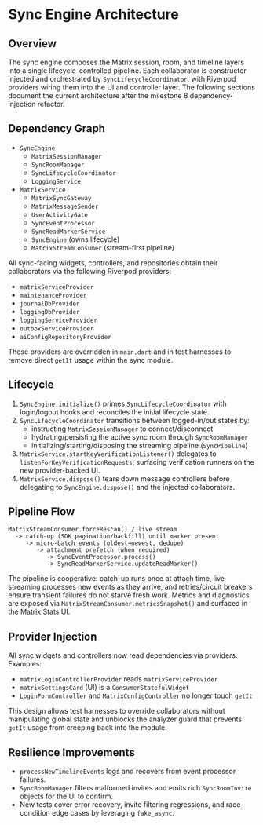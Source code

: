 # Sync Engine Architecture

## Overview

The sync engine composes the Matrix session, room, and timeline layers into a
single lifecycle-controlled pipeline. Each collaborator is constructor injected
and orchestrated by `SyncLifecycleCoordinator`, with Riverpod providers wiring
them into the UI and controller layer. The following sections document the
current architecture after the milestone 8 dependency-injection refactor.

## Dependency Graph

- `SyncEngine`
  - `MatrixSessionManager`
  - `SyncRoomManager`
  - `SyncLifecycleCoordinator`
  - `LoggingService`
- `MatrixService`
  - `MatrixSyncGateway`
  - `MatrixMessageSender`
  - `UserActivityGate`
  - `SyncEventProcessor`
  - `SyncReadMarkerService`
  - `SyncEngine` (owns lifecycle)
  - `MatrixStreamConsumer` (stream-first pipeline)

All sync-facing widgets, controllers, and repositories obtain their
collaborators via the following Riverpod providers:

- `matrixServiceProvider`
- `maintenanceProvider`
- `journalDbProvider`
- `loggingDbProvider`
- `loggingServiceProvider`
- `outboxServiceProvider`
- `aiConfigRepositoryProvider`

These providers are overridden in `main.dart` and in test harnesses to remove
direct `getIt` usage within the sync module.

## Lifecycle

1. `SyncEngine.initialize()` primes `SyncLifecycleCoordinator` with login/logout
   hooks and reconciles the initial lifecycle state.
2. `SyncLifecycleCoordinator` transitions between logged-in/out states by:
   - instructing `MatrixSessionManager` to connect/disconnect
   - hydrating/persisting the active sync room through `SyncRoomManager`
   - initializing/starting/disposing the streaming pipeline (`SyncPipeline`)
3. `MatrixService.startKeyVerificationListener()` delegates to
   `listenForKeyVerificationRequests`, surfacing verification runners on the new
   provider-backed UI.
4. `MatrixService.dispose()` tears down message controllers before delegating to
   `SyncEngine.dispose()` and the injected collaborators.

## Pipeline Flow

```
MatrixStreamConsumer.forceRescan() / live stream
  -> catch-up (SDK pagination/backfill) until marker present
     -> micro-batch events (oldest→newest, dedupe)
        -> attachment prefetch (when required)
           -> SyncEventProcessor.process()
           -> SyncReadMarkerService.updateReadMarker()
```

The pipeline is cooperative: catch-up runs once at attach time, live streaming
processes new events as they arrive, and retries/circuit breakers ensure
transient failures do not starve fresh work. Metrics and diagnostics are
exposed via `MatrixStreamConsumer.metricsSnapshot()` and surfaced in the Matrix
Stats UI.

## Provider Injection

All sync widgets and controllers now read dependencies via providers. Examples:

- `matrixLoginControllerProvider` reads `matrixServiceProvider`
- `matrixSettingsCard` (UI) is a `ConsumerStatefulWidget`
- `LoginFormController` and `MatrixConfigController` no longer touch `getIt`

This design allows test harnesses to override collaborators without manipulating
global state and unblocks the analyzer guard that prevents `getIt` usage from
creeping back into the module.

## Resilience Improvements

- `processNewTimelineEvents` logs and recovers from event processor failures.
- `SyncRoomManager` filters malformed invites and emits rich `SyncRoomInvite`
  objects for the UI to confirm.
- New tests cover error recovery, invite filtering regressions, and
  race-condition edge cases by leveraging `fake_async`.

